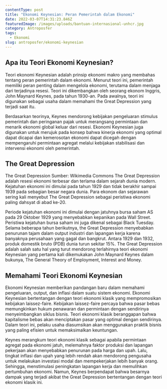 ```yaml
---
contentType: post
title: "Ekonomi Keynesian: Peran Pemerintah dalam Ekonomi"
date: 2022-03-07T14:31:23.846Z
featuredImage: /images/uploads/bantuan-internasional-unhcr.jpg
category: Antroposfer
tags:
  - Ekonomi
slug: antroposfer/ekonomi-keynesian
---
```

## Apa itu Teori Ekonomi Keynesian?
Teori ekonomi Keynesian adalah prinsip ekonomi makro yang membahas tentang peran pemerintah dalam ekonomi. Menurut teori ini, pemerintah memiliki peran penting dalam mengelola ekonomi, terutama dalam menjaga dari terjadinya resesi. Teori ini dikembangkan oleh seorang ekonom Inggris, John Maynard Keynes, pada tahun 1930-an. Pada awalnya, teori ini digunakan sebagai usaha dalam memahami the Great Depression yang terjadi saat itu.

Berdasarkan teorinya, Keynes mendorong kebijakan pengeluaran stimulus pemerintah dan peringanan pajak untuk merangsang permintaan dan menarik ekonomi global keluar dari resesi. Ekonomi Keynesian juga digunakan untuk merujuk pada konsep bahwa kinerja ekonomi yang optimal dapat dicapai dan kemerosotan ekonomi dapat dicegah dengan mempengaruhi permintaan agregat melalui kebijakan stabilisasi dan intervensi ekonomi oleh pemerintah.

## The Great Depression
The Great Depression
Sumber: Wikimedia Commons
The Great Depression adalah resesi ekonomi terbesar dan terlama dalam sejarah dunia modern. Kejatuhan ekonomi ini dimulai pada tahun 1929 dan tidak berakhir sampai 1939 pada sebagian besar negara dunia. Para ekonom dan sejarawan sering kali menyebut The Great Depression sebagai peristiwa ekonomi paling dahsyat di abad ke-20.

Periode kejatuhan ekonomi ini dimulai dengan jatuhnya bursa saham AS pada 29 Oktober 1929 yang menyebabkan kepanikan pada Wall Street. Peristiwa kejatuhan bursa saham ini juga dikenal sebagai Black Tuesday. Selama beberapa tahun berikutnya, the Great Depression menyebabkan penurunan tajam dalam output industri dan lapangan kerja karena banyaknya perusahaan yang gagal dan bangkrut. Antara 1929 dan 1932, produk domestik bruto (PDB) dunia turun sekitar 15%. The Great Depression adalah salah satu hal yang turut mendorong terlahirnya teori ekonomi Keynesian yang pertama kali dikemukakan John Maynard Keynes dalam bukunya, The General Theory of Employment, Interest and Money.

## Memahami Teori Ekonomi Keynesian
Ekonomi Keynesian memberikan pandangan baru dalam memahami pengeluaran, output, dan inflasi dalam suatu sistem ekonomi. Ekonomi Keynesian bertentangan dengan teori ekonomi klasik yang mempromosikan kebijakan laissez-faire. Kebijakan laissez-faire percaya bahwa pasar bebas memungkinkan hukum penawaran dan permintaan dengan sendirinya menyeimbangkan siklus bisnis. Teori ekonomi klasik beranggapan bahwa kapitalisme bebas akan menciptakan pasar yang optimal dengan sendirinya. Dalam teori ini, pelaku usaha diasumsikan akan menggunakan praktik bisnis yang paling efisien untuk memaksimalkan keuntungan.

Keynes merangkum teori ekonomi klasik sebagai apabila permintaan agregat pada ekonomi jatuh, melemahnya faktor produksi dan lapangan pekerjaan akan menyebabkan penurunan pada harga dan upah. Lalu, tingkat inflasi dan upah yang lebih rendah akan mendorong pengusaha untuk melakukan investasi modal dan mempekerjakan lebih banyak orang. Sehingga, menstimulasi peningkatan lapangan kerja dan memulihkan pertumbuhan ekonomi. Namun, Keynes berpendapat bahwa besarnya dampak yang terjadi akibat the Great Depression bertentangan dengan teori ekonomi klasik ini.